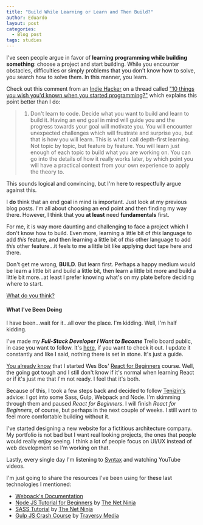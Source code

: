 ```yaml
---
title: "Build While Learning or Learn and Then Build?"
author: Eduardo
layout: post
categories:
  - Blog post
tags: studies
---
```

I've seen people argue in favor of **learning programming while building something**: choose a project and start building. While you encounter obstacles, difficulties or simply problems that you don't know how to solve, you search how to solve them. In this manner, you learn.

Check out this comment from an [Indie Hacker](https://www.indiehackers.com) on a thread called ["10 things you wish you'd known when you started programming?"](https://www.indiehackers.com/forum/10-things-you-wish-youd-known-when-you-started-programming-254d49dad0) which explains this point better than I do:

> 1. Don't learn to code. Decide what you want to build and learn to build it. Having an end goal in mind will guide you and the progress towards your goal will motivate you. You will encounter unexpected challenges which will frustrate and surprise you, but that is how you will learn. This is what I call depth-first learning. Not topic by topic, but feature by feature. You will learn just enough of each topic to build what you are working on. You can go into the details of how it really works later, by which point you will have a practical context from your own experience to apply the theory to.

This sounds logical and convincing, but I'm here to respectfully argue against this.

I **do** think that an end goal in mind is important. Just look at my previous blog posts. I'm all about choosing an end point and then finding my way there. However, I think that you **at least** need **fundamentals** first.

For me, it is way more daunting and challenging to face a project which I don't know how to build. Even more, learning a little bit of *this* language to add *this* feature, and then learning a little bit of *this* other language to add *this* other feature...it feels to me a little bit like applying duct tape here and there.

Don't get me wrong, **BUILD**. But learn first. Perhaps a happy medium would be learn a little bit and build a little bit, then learn a little bit more and build a little bit more...at least I prefer knowing what's on my plate before deciding where to start.

[What do you think?](https://twitter.com/eltorres720)

#### What I've Been Doing
I have been...wait for it...all over the place. I'm kidding. Well, I'm half kidding.

I've made my **_Full-Stack Developer I Want to Become_** Trello board public, in case you want to follow. It's [here](https://trello.com/b/rR063rBl/full-stack-developer-i-want-to-be), if you want to check it out. I update it constantly and like I said, nothing there is set in stone. It's just a guide.

[You already know]({{site.url}}/how-to-create-or-choose-great-tutorials) that I started Wes Bos' [React for Beginners](https://reactforbeginners.com/) course. Well, the going got tough and I still don't know if it's normal when learning React or if it's just me that I'm not ready. I feel that it's both.

Because of this, I took a few steps back and decided to follow [Tenizin's]({{site.url}}/ready-for-react) advice: I got into some Sass, Gulp, Webpack and Node. I'm skimming through them and paused *React for Beginners*. I will finish *React for Beginners*, of course, but perhaps in the next couple of weeks. I still want to feel more comfortable building without it.

I've started designing a new website for a fictitious architecture company. My portfolio is not bad but I want real looking projects, the ones that people would really enjoy seeing. I think a lot of people focus on UI/UX instead of web development so I'm working on that.

Lastly, every single day I'm listening to [Syntax](https://syntax.fm/) and watching YouTube videos.

I'm just going to share the resources I've been using for these last technologies I mentioned:
- [Webpack's Documentation](https://webpack.js.org/guides/)
- [Node JS Tutorial for Beginners](https://www.youtube.com/watch?v=w-7RQ46RgxU) by [The Net Ninja](https://www.youtube.com/channel/UCW5YeuERMmlnqo4oq8vwUpg)
- [SASS Tutorial](https://www.youtube.com/watch?v=St5B7hnMLjg) by [The Net Ninja](https://www.youtube.com/channel/UCW5YeuERMmlnqo4oq8vwUpg)
- [Gulp JS Crash Course](https://www.youtube.com/watch?v=1rw9MfIleEg) by [Traversy Media](https://www.youtube.com/channel/UC29ju8bIPH5as8OGnQzwJyA)